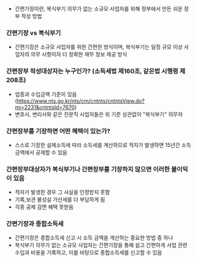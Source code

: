 - 간편기장이란, 복식부기 의무가 없는 소규모 사업자를 위해 정부에서 만든 쉬운 장부 작성 방법

### 간편기장 vs 복식부기

- 간편기장은 소규모 사업자를 위한 간편한 방식이며, 복식부기는 일정 규모 이상 사업자의 의무 사항이자 더 정확한 재무 정보 제공 방식

### 간편장부 작성대상자는 누구인가? (소득세법 제160조, 같은법 시행령 제208조)

- 업종과 수입금액 기준이 있음 (https://www.nts.go.kr/nts/cm/cntnts/cntntsView.do?mi=2231&cntntsId=7670)
- 변호사, 변리사와 같은 전문직 사업자들은 위 기준 상관없이 "복식부기" 의무자

### 간편장부를 기장하면 어떤 혜택이 있는가?

- 스스로 기장한 실제소득에 따라 소득세를 계산하므로 적자가 발생하면 15년간 소득금액에서 공제할 수 있음

### 간편장부대상자가 복식부기나 간편장부를 기장하지 않으면 이러한 불이익이 있음

- 적자가 발생한 경우 그 사실을 인정받지 못함
- 기록,보관 불성실 가산세를 더 부담하게 됨
- 각종 공제 감면 혜택 못받음

### 간편기장과 종합소득세

- 간편기장은 종합소득세 신고 시 소득 금액을 계산하는 중요한 방법 중 하나
- 복식부기 의무가 없는 소규모 사업자는 간편기장을 통해 쉽고 간편하게 사업 관련 수입과 비용을 기록하고, 이를 바탕으로 종합소득세를 신고할 수 있음
